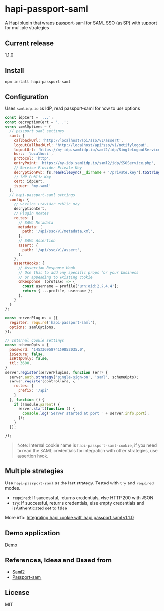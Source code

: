 # hapi-passport-saml
A Hapi plugin that wraps passport-saml for SAML SSO (as SP)
with support for multiple strategies

## Current release
1.1.0

## Install

`npm install hapi-passport-saml`

## Configuration

Uses `samlidp.io` as IdP, read passport-saml for how to use options

```javascript
const idpCert = '...';
const decryptionCert = '...';
const samlOptions = {
  // passport saml settings
  saml: {
    callbackUrl: 'http://localhost/api/sso/v1/assert',
    logoutCallbackUrl: 'http://localhost/api/sso/v1/notifylogout',
    logoutUrl: 'https://my-idp.samlidp.io/saml2/idp/SingleLogoutService.php',
    host: 'localhost',
    protocol: 'http',
    entryPoint: 'https://my-idp.samlidp.io/saml2/idp/SSOService.php',
    // Service Provider Private Key
    decryptionPvk: fs.readFileSync(__dirname + '/private.key').toString(),
    // IdP Public Key
    cert: idpCert,
    issuer: 'my-saml'
  },
  // hapi-passport-saml settings
  config: {
    // Service Provider Public Key
    decryptionCert,
    // Plugin Routes
    routes: {
      // SAML Metadata
      metadata: {
        path: '/api/sso/v1/metadata.xml',
      },
      // SAML Assertion
      assert: {
        path: '/api/sso/v1/assert',
      },
    },
    assertHooks: {
      // Assertion Response Hook
      // Use this to add any specific props for your business
      // or appending to existing cookie
      onResponse: (profile) => {
        const username = profile['urn:oid:2.5.4.4'];
        return { ...profile, username };
      },
    }
  }
};

const serverPlugins = [{
  register: require('hapi-passport-saml'),
  options: samlOptions,
}];

// Internal cookie settings
const schemeOpts = {
  password: '14523695874159852035.0',
  isSecure: false,
  isHttpOnly: false,
  ttl: 3600,
}
server.register(serverPlugins, function (err) {
  server.auth.strategy('single-sign-on', 'saml', schemeOpts);
  server.register(controllers, {
    routes: {
      prefix: '/api'
    }
  }, function () {
    if (!module.parent) {
      server.start(function () {
        console.log('Server started at port ' + server.info.port);
      });
    }
  });

});
```

>Note: Internal cookie name is `hapi-passport-saml-cookie`, if you need to read the SAML credentials for integration with other strategies, use assertion hook.

## Multiple strategies

Use `hapi-passport-saml` as the last strategy. Tested with `try` and `required` modes.

* `required`: If successful, returns credentials, else HTTP 200 with JSON
* `try`: If successful, returns credentials, else empty credentials and isAuthenticated set to false

More info: [Integrating hapi cookie with hapi passport saml v1.1.0
](https://gist.github.com/molekilla/a7a899a3b3d7cbf2ae89998606102330)

## Demo application

[Demo](https://github.com/molekilla/hapi-passport-saml-test)

## References, Ideas and Based from
* [Saml2](https://github.com/Clever/saml2)
* [Passport-saml](https://github.com/bergie/passport-saml)

## License
MIT
